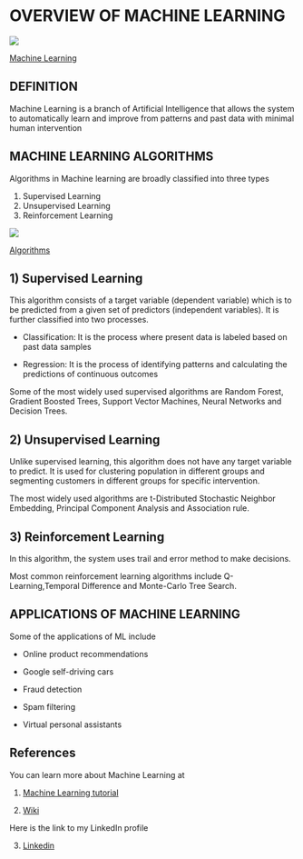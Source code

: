 # OVERVIEW OF MACHINE LEARNING 

![](https://miro.medium.com/max/848/1*M9le42saJxWlOYyYvhKtPA.jpeg)

[Machine Learning](https://images.app.goo.gl/6E9vryrkCv9maBV69)

## DEFINITION
Machine Learning is a branch of Artificial Intelligence
that allows the system to automatically learn and improve from patterns and past data with minimal human intervention

## MACHINE LEARNING ALGORITHMS
Algorithms in Machine learning are broadly classified into three types
1)	Supervised Learning
2)	Unsupervised Learning
3)	Reinforcement Learning


![](https://miro.medium.com/max/2796/0*QYxNNYh6W9jO1b_-.png)

[Algorithms](https://images.app.goo.gl/FMTQ749ntEXWqaZC8)


## 1) Supervised Learning
This algorithm consists of a target variable (dependent variable) which is to be predicted from a given set of predictors (independent variables). It is further classified into two processes.

* Classification: It is the process where present data is labeled based on past data samples

*	Regression: It is the process of identifying patterns and calculating the predictions of continuous outcomes

Some of the most widely used supervised algorithms are Random Forest, Gradient Boosted Trees,	Support Vector Machines, Neural Networks and	Decision Trees.

## 2) Unsupervised Learning
Unlike supervised learning, this algorithm does not have any target variable to predict. It is used for clustering population in different groups and segmenting customers in different groups for specific intervention.

The most widely used algorithms are t-Distributed Stochastic Neighbor Embedding, Principal Component Analysis and Association rule.

## 3) Reinforcement Learning
In this algorithm, the system uses trail and error method to make decisions.

Most common reinforcement learning algorithms include	Q-Learning,Temporal Difference and Monte-Carlo Tree Search.

## APPLICATIONS OF MACHINE LEARNING
Some of the applications of ML include

* Online product recommendations

* Google self-driving cars

* Fraud detection 

* Spam filtering

* Virtual personal assistants

## References
You can learn more about Machine Learning at

1) [Machine Learning tutorial](https://www.sas.com/en_us/insights/analytics/machine-learning.html)

2) [Wiki](https://en.wikipedia.org/wiki/Machine_learning) 

Here is the link to my LinkedIn profile

3) [Linkedin](https://www.linkedin.com/in/chinmayi-a-297a43a1/)
